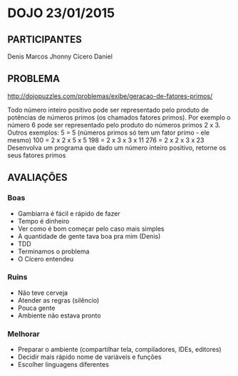 # DOJO 23/01/2015

## PARTICIPANTES
Denis
Marcos
Jhonny
Cícero
Daniel

## PROBLEMA
http://dojopuzzles.com/problemas/exibe/geracao-de-fatores-primos/

Todo número inteiro positivo pode ser representado pelo produto de potências de números primos (os chamados fatores primos).
Por exemplo o número 6 pode ser representado pelo produto do números primos 2 x 3.
Outros exemplos:
5 = 5 (números primos só tem um fator primo - ele mesmo)
100 = 2 x 2 x 5 x 5
198 = 2 x 3 x 3 x 11
276 = 2 x 2 x 3 x 23
Desenvolva um programa que dado um número inteiro positivo, retorne os seus fatores primos


## AVALIAÇÕES
### Boas
- Gambiarra é fácil e rápido de fazer
- Tempo é dinheiro
- Ver como é bom começar pelo caso mais simples
- A quantidade de gente tava boa pra mim (Denis)
- TDD
- Terminamos o problema
- O Cícero entendeu

### Ruins
- Não teve cerveja
- Atender as regras (silêncio)
- Pouca gente
- Ambiente não estava pronto

### Melhorar
- Preparar o ambiente (compartilhar tela, compiladores, IDEs, editores)
- Decidir mais rápido nome de variáveis e funções
- Escolher linguagens diferentes